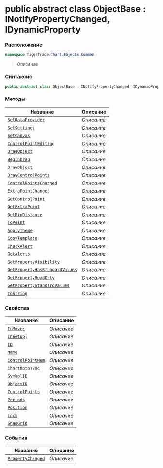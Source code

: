 
# public abstract class ObjectBase : INotifyPropertyChanged, IDynamicProperty
### Расположение
```csharp
namespace TigerTrade.Chart.Objects.Common
```



> Описание

### Синтаксис
```csharp
public abstract class ObjectBase : INotifyPropertyChanged, IDynamicProperty
```


### Методы
| Название | Описание |
| --- | --- |
| [`SetDataProvider`](./ObjectBase.cs/Методы/SetDataProvider.md) | *Описание* |
| [`SetSettings`](./ObjectBase.cs/Методы/SetSettings.md) | *Описание* |
| [`SetCanvas`](./ObjectBase.cs/Методы/SetCanvas.md) | *Описание* |
| [`ControlPointEditing`](./ObjectBase.cs/Методы/ControlPointEditing.md) | *Описание* |
| [`DragObject`](./ObjectBase.cs/Методы/DragObject.md) | *Описание* |
| [`BeginDrag`](./ObjectBase.cs/Методы/BeginDrag.md) | *Описание* |
| [`DrawObject`](./ObjectBase.cs/Методы/DrawObject.md) | *Описание* |
| [`DrawControlPoints`](./ObjectBase.cs/Методы/DrawControlPoints.md) | *Описание* |
| [`ControlPointsChanged`](./ObjectBase.cs/Методы/ControlPointsChanged.md) | *Описание* |
| [`ExtraPointChanged`](./ObjectBase.cs/Методы/ExtraPointChanged.md) | *Описание* |
| [`GetControlPoint`](./ObjectBase.cs/Методы/GetControlPoint.md) | *Описание* |
| [`GetExtraPoint`](./ObjectBase.cs/Методы/GetExtraPoint.md) | *Описание* |
| [`GetMinDistance`](./ObjectBase.cs/Методы/GetMinDistance.md) | *Описание* |
| [`ToPoint`](./ObjectBase.cs/Методы/ToPoint.md) | *Описание* |
| [`ApplyTheme`](./ObjectBase.cs/Методы/ApplyTheme.md) | *Описание* |
| [`CopyTemplate`](./ObjectBase.cs/Методы/CopyTemplate.md) | *Описание* |
| [`CheckAlert`](./ObjectBase.cs/Методы/CheckAlert.md) | *Описание* |
| [`GetAlerts`](./ObjectBase.cs/Методы/GetAlerts.md) | *Описание* |
| [`GetPropertyVisibility`](./ObjectBase.cs/Методы/GetPropertyVisibility.md) | *Описание* |
| [`GetPropertyHasStandardValues`](./ObjectBase.cs/Методы/GetPropertyHasStandardValues.md) | *Описание* |
| [`GetPropertyReadOnly`](./ObjectBase.cs/Методы/GetPropertyReadOnly.md) | *Описание* |
| [`GetPropertyStandardValues`](./ObjectBase.cs/Методы/GetPropertyStandardValues.md) | *Описание* |
| [`ToString`](./ObjectBase.cs/Методы/ToString.md) | *Описание* |

### Свойства
| Название | Описание |
| --- | --- |
| [`InMove;`](./ObjectBase.cs/Свойства/InMove;.md) | *Описание* |
| [`InSetup;`](./ObjectBase.cs/Свойства/InSetup;.md) | *Описание* |
| [`ID`](./ObjectBase.cs/Свойства/ID.md) | *Описание* |
| [`Name`](./ObjectBase.cs/Свойства/Name.md) | *Описание* |
| [`ControlPointNum`](./ObjectBase.cs/Свойства/ControlPointNum.md) | *Описание* |
| [`ChartDataType`](./ObjectBase.cs/Свойства/ChartDataType.md) | *Описание* |
| [`SymbolID`](./ObjectBase.cs/Свойства/SymbolID.md) | *Описание* |
| [`ObjectID`](./ObjectBase.cs/Свойства/ObjectID.md) | *Описание* |
| [`ControlPoints`](./ObjectBase.cs/Свойства/ControlPoints.md) | *Описание* |
| [`Periods`](./ObjectBase.cs/Свойства/Periods.md) | *Описание* |
| [`Position`](./ObjectBase.cs/Свойства/Position.md) | *Описание* |
| [`Lock`](./ObjectBase.cs/Свойства/Lock.md) | *Описание* |
| [`SnapGrid`](./ObjectBase.cs/Свойства/SnapGrid.md) | *Описание* |

### События
| Название | Описание |
| --- | --- |
| [`PropertyChanged`](./ObjectBase.cs/События/PropertyChanged.md) | *Описание* |



